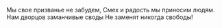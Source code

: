 Мы свое призванье не забудем,
Смех и радость мы приносим людям.
Нам дворцов заманчивые своды
Не заменят никогда свободы!